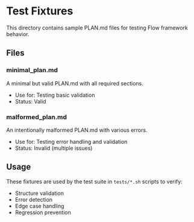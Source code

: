 # Test Fixtures

This directory contains sample PLAN.md files for testing Flow framework behavior.

## Files

### minimal_plan.md
A minimal but valid PLAN.md with all required sections.
- Use for: Testing basic validation
- Status: Valid

### malformed_plan.md
An intentionally malformed PLAN.md with various errors.
- Use for: Testing error handling and validation
- Status: Invalid (multiple issues)

## Usage

These fixtures are used by the test suite in `tests/*.sh` scripts to verify:
- Structure validation
- Error detection
- Edge case handling
- Regression prevention
